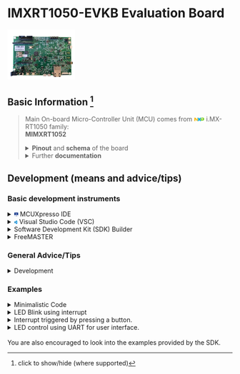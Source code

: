 # **IMXRT1050-EVKB Evaluation Board**

<img src="fig/imxrt1050evkb.png" width= 30%>

## Basic Information [^1]

[^1]: click to show/hide (where supported)

> Main On-board Micro-Controller Unit (MCU) comes from <img src="fig/NXP_logo.png" width = 5%> i.MX-RT1050 family:<br>
>  **MIMXRT1052**
>
> <details>
> <summary><b>Pinout</b> and <b>schema</b> of the board</summary>
>  <img src="fig/imxrt1050evkb_pinout_front.png" width = 25%><figcaption>Front</figcaption><br>
>  <img src="fig/imxrt1050evkb_pinout_back.png" width = 25%><figcaption>Back</figcaption><br>
>   <a href="pdf/imxrt1050evkb_schematic.pdf">Schematic</a>
> </details>
>
> <details>
> <summary>Further <b>documentation</b></summary>
> <ul>
> <li><a href="https://www.nxp.com/design/design-center/development-boards-and-designs/MIMXRT1050-EVK">Main Page</a>
> from <img src="fig/NXP_logo.png" width = 5%>, with relevant "getting started" guides and hardware references.</li>
>
> <li>Based on the <a href="https://developer.arm.com/Processors/Cortex-M7">Cortex®-M7</a> from <img src="fig/ARM_logo.png" width=5%></li>
>   <ul>
>   <li><a href="https://developer.arm.com/documentation/ddi0489/">Arm® Cortex®-M7 Processor Technical Reference Manual</a>
>    - an overview of the processor, a good starting place.
>   </li>
>   <li>
>   <a href="https://developer.arm.com/documentation/dui0646">Arm® Cortex®-M7 Devices Generic User Guide</a>
>   - a more in-depth document, useful for programming the processor.
>   </li>
>   <li>
>   <a href="https://developer.arm.com/documentation/ddi0403/latest/">ARMv7-M Architecture Reference Manual</a>
>   - very detailed, approx. 1000-page documentation for CPU etc.
>   </li>
>   <ul>
> </ul>
> </details>
>
> <!--
> <details><summary>Recommended <b>reading</b></summary>
> </details>
> -->
> 
>
## Development (means and advice/tips)

### Basic development instruments

<details><summary>
<img src="fig/MCUXpresso_logo.png" width=1.85%> MCUXpresso IDE</summary>

> * can be installed (Win10+, MacOS13+, Ubuntu20+) as a standalone application or used as an extension of MCUXpresso for VS Code within VSC
> * [Home Page](https://www.nxp.com/design/software/development-software/mcuxpresso-software-and-tools-/mcuxpresso-integrated-development-environment-ide:MCUXpresso-IDE)
> * Typical post-installation steps:
>   1. **Run** MCUXpresso, enter the path to your workspace; I recommend closing the Welcome tab
>      > in the *Installed SDKs* section, you can (optionally, or later edit) add SDK packages obtained e.g. from [MCUXpresso SDK Builder](https://mcuxpresso.nxp.com/en) using Drag&Drop style
>   2. **Create** a new (C/C++) project, in the wizard, gradually select the MCU (MIMXRT1050 -> MIMXRT1052xxxB), the project type and its settings
>   3. **Finish implementing** the embedded application in the *src/* subdirectory of the project
>   4. **Build** your project
>      > * e.g. by clicking the "hammer" icon in the toolbar, pressing "Build" on the Quickstart panel or using the keyboard shortcut <CTRL+B>
>      > * after successful compilation, the resulting application (firmware) will appear in the *Binaries/* section of the project in binary format
>   5. Start the **Debug** process
>      > * e.g. by pressing the appropriate "probe" icon (typ. PEmicro) on the Quickstart panel, the "bug" icon on the toolbar or by pressing the right mouse button in the Project Explorer section, then selecting "Debug As", etc.

Tips:
> * to redirect standard input/output to the MCUXpresso environment, you can use, for example, the so-called **Semihosting** (similarly, Telnet or GDB client) - see:
>   > * Quickstart panel -> Miscelaneous -> Quick Settings -> SDK Debug Console -> Semihost console
>   > * Debug Configurations -> Startup -> Enable Semihosting

</details>

<details><summary>
<img src="fig/VSC_logo.png" width=1.5%> Visual Studio Code (VSC)
</summary>

> 1. [Download](https://code.visualstudio.com/Download) and **install** VSC
> 2. Install in **extensions**
>    * [MCUXpresso for VS Code](https://www.nxp.com/design/design-center/software/embedded-software/mcuxpresso-for-visual-studio-code:MCUXPRESSO-VSC)
> 3. Create **new project** (or import an existing project or repository)
>    > select project type (MCUXpresso SDK or Zephyr)
> 4. **Finish implementing** the embedded application in the project (typically in C/C++)
> 5. **Build** the project
>    > the result should be a binary file (firmware) executable on the target platform
> 6. **Install** any missing **Debug Probes** (SEGGER, LinkServer, but especially **PEmicro**)
> 7. **Select** a Debug Probe supported by the board (typ. PEmicro) and **start** Debug

</details>


<details><summary>Software Development Kit (SDK) Builder</summary>

> * Configure your application-specific SDK for the appropriate platform (board, microcontroller, etc.)
>   > Import the SDK into:
>   <ul>
>   <li><a href="https://community.nxp.com/t5/MCUXpresso-IDE-Knowledge-Base/Importing-an- MCUXpresso-SDK-into-MCUXpresso-IDE/ta-p/1101175">MCUXpresso</a></li>
>   </ul>
> 
> * [Home Page](https://www.nxp.com/design/software/development-software/mcuxpresso-software-and-tools-/mcuxpresso-software-development-kit-sdk:MCUXpresso-SDK)

</details>


<details><summary>FreeMASTER</summary>

> * [Home Page](https://www.nxp.com/design/software/development-software/mcuxpresso-software-and-tools-/mcuxpresso-software-development-kit-sdk:MCUXpresso-SDK)

</details>

### General Advice/Tips

<details> <summary>Development</summary>
<ul>
<li>

> Building a new project (MCUXpresso) <br>
> > Before you build your project, make sure it is selected at the Projecte Workspace (the tab on the left side of the screen, that looks like an file manager.) 
Otherwise, you might build a different project and get unexpected results. It is also good practice to always clean the project before you do any builds, by clicking on the "broom" icon.
</li>
<li>

> Recommendations before starting a new debugging process (MCUXpresso) <br>
 > > Before starting a new Debug process, make sure that the previous debug is terminated - if you are not sure about terminating,
(the red squares for Terminate should "disappear" from the toolbars); otherwise, it may happen that pegdbserver, running as a background process, will not terminate properly and it will have to be removed before starting a new Debug process (e.g. using the Task Manager in Windows).
</li>
</ul>
</details>

<!-- 
<details>
<summary>Further (manuals, etc.)</summary>
</details>
-->

### Examples
<details>
<summary> Minimalistic Code </summary>

> ```C++
> //Sample program that prints "Hello, World!" to the serial output
>
> #include "board.h"
> #include "pin_mux.h"
> 
>
> int main(void) { 
>   
>   // Hadware Initialization
>   BOARD_ConfigMPU();
>   BOARD_InitBootPins();
>   BOARD_InitBootClocks();
>   BOARD_InitDebugConsole();
>
>   /* Just enable the trace clock, leave coresight initialization to IDE debugger */
>   SystemCoreClockUpdate();
>   CLOCK_EnableClock(kCLOCK_Trace);
>
>
>   bool running = true;
>
>   while(running){
>       PRINTF("Hello, world!"); // Macro used to print to the serial console (UART/Semihosting)"
>       running = false;
>   }
> }
> ```
</details>

<details>
<summary> LED Blink using interrupt </summary>

> There is one Led on the board that can be interfaced by the user. This program flahes it every second.

> ```C++
> /* 
> * This program uses the Systick interrupt to blink the on-board Led.
> * The interrupt can be configured to trigger repeatedly after an number of system ticks.
> */
>
> #include <stdint.h>
> #include "board.h"
> 
> //The user Led is at GPIO1, Pin 9
> #define LED0_GPIO GPIO1
> #define LED0_GPIO_PIN 9U
>
> uint32_t systick_counter = 0; // Global counter used for timing the interrupt
> bool led_state = false;  // Current Led state, False is OFF an True is ON
>
> /*
> * Function called every time the Systick interrupt is triggered
> * Decreases the global counter if it is bigger than 0
> */
>  void SysTick_Handler(void){
>   if(systick_counter > 0){
>       systick_counter--; 
>   }
>  }
>   
>  // Blocks executions for the specified number of milliseconds
>  void Systick_Delay(uint32_t time_ms) {
>   systick_counter = time_ms;
>   
>   while(systick_counter > 0){
>       // Wait for systic_counter to reach 0. 
>   } 
>  }
>
> // Toggles the current state of the Led
> void Led_Toggle(void){
>   if(led_State){
>       // Writing 1 to its GPIO pin turns it off
>       GPIO_PinWrite(LED0_GPIO, LED0_GPIO_PIN, 1U) 
>   }else{
>        GPIO_PinWrite(LED0_GPIO, LED0_GPIO_PIN, 0U)
>   }
>
>   led_state = !led_state;
>  }
>
>
> int main(void) {
>    
>   bool running = true; //Running flag
>
>   //Hardware Initialization     
>   BOARD_ConfigMPU();
>   BOARD_InitBootPins();
>   BOARD_InitBootClocks();
>   /* Update the core clock */
>   SystemCoreClockUpdate();
>   
>   //Configures the Systick interrupt to trigger every 1 ms (1000 μs)   
>   if(SysTick_Config(SystemCoreClok / 1000U)){
>       //Error Handling
>       running = false;
>   }
>   
>   while(running){
>       //Waits for a 1000 ms (1 s)
>       Systick_delay(1000);
>       Led_Toggle(); // Toggles the Led_State Every Second    
>   }
>   
>
>
>
>
> }
> ```

</details>

<details>
<summary> Interrupt triggered by pressing a button. </summary>

> The board features one push button (SW8) that can be used by the user.
> You can configure an interrupt to trigger when it is pressed.

```C++

#include "fsl_debug_console.h"
#include "fsl_gpio.h"
#include "fsl_common.h"
#include "app.h"
#include "pin_mux.h"
#include "board.h"


#define SW8_GPIO GPIO5 // GPIO 5
#define SW8_GPIO_PIN  0U // Pin 0 
#define SW8_IRQ GPIO5_Combined_0_15_IRQn // SW8 System IRQ
#define SW8_IRQHandler GPIO5_Combined_0_15_IRQHandler // System name of the function called by the IRQ

volatile bool sw_pressed = false; // Flag that carries the current state of the switch; False = Not Pressed


// Function Called by the Button interrupt
void SW8_IRQHandler(void) {
    
    GPIO_PortClearInterruptFlags(SW8_GPIO, 1U << SW8_GPIO_PIN); // Clears Interrupt status

    sw_pressed = true; // Tells the program the switch was pressed.
    SDK_ISR_EXIT_BARRIER; // DSB instruction. See https://developer.arm.com/documentation/dui0646/c/The-Cortex-M7-Instruction-Set/Miscellaneous-instructions/DSB
}

// Ad-hoc delay function. Use a big while loop or somthing like that.
void delay(void){
    //wait for a while...
}

int main(void) {

    bool running = true;

     /*
      Define the init structure for the input switch pin 
      See fsl_gpio.h for more configuration options.
     */
    gpio_pin_config_t sw_config = {
        kGPIO_DigitalInput,
        0,
        kGPIO_IntRisingEdge,
    };

    // Hadware Initialization
    BOARD_ConfigMPU();
    BOARD_InitBootPins();
    BOARD_InitBootClocks();
    BOARD_InitDebugConsole();

    EnableIRQ(SW8_IRQ); // Enables the IRQ Flag 
    GPIO_PinInit(SW8_GPIO, SW8_GPIO_PIN, &sw_config); // Initializes de GPIO and Pin using configuration defined by the user

    GPIO_PortEnableInterrupts(SW8_GPIO, 1u << SW8_GPIO_PIN); // Enables interrupts for the GPIO an Pin of SW8

    while(running){
        if(sw_pressed){
            // Software debouncing
            delay(); 

            if(GPIO_PinRead(SW8_GPIO, SW8_GPIO_PIN) == 1){
                PRINTF("SW8 is pressed."); // Macro that prints to serial output (UART/Semihosting)
            } 

            sw_pressed = false;
        }
    }

}
``` 
</details>

<details>
<summary> LED control using UART for user interface. </summary>

> Example that combines the previous two. <br>
> Creates a serial interface for the user where they can control the led manualy, or have it blink. <br>
> Blinking speed can be adjusted by pressing the user button (SW8). <br>
>
> Avaiable at [https://github.com/lucaslpmoura/imxrt1050-evkb-test-program](https://github.com/lucaslpmoura/imxrt1050-evkb-test-program)
</details>

<br>
You are also encouraged to look into the examples provided by the SDK.


